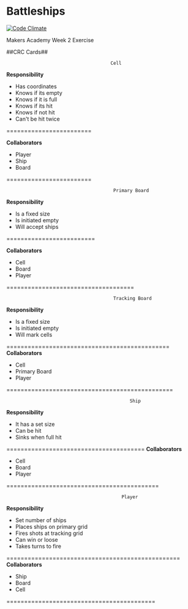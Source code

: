 Battleships
===========
[![Code Climate](https://codeclimate.com/github/ralake/Battleships/badges/gpa.svg)](https://codeclimate.com/github/ralake/Battleships)

Makers Academy Week 2 Exercise



##CRC Cards##

                                          Cell  

**Responsibility**                     
- Has coordinates                  
- Knows if its empty              
- Knows if it is full             
- Knows if its hit       
- Knows if not hit
- Can't be hit twice

========================

**Collaborators**
- Player
- Ship
- Board


========================


                                           Primary Board  

**Responsibility**        
- Is a fixed size       
- Is initiated empty   
- Will accept ships     

=========================

**Collaborators**
- Cell
- Board
- Player

====================================


                                           Tracking Board  
**Responsibility** 

- Is a fixed size 
- Is initiated empty 
- Will mark cells 

==============================================
**Collaborators**
- Cell
- Primary Board
- Player

===============================================

          
                                                 Ship  

**Responsibility**        
- It has a set size         
- Can be hit            
- Sinks when full hit    

=======================================
**Collaborators**
- Cell
- Board
- Player

===========================================

                                         
                                              Player  

**Responsibility**                  
- Set number of ships                
- Places ships on primary grid      
- Fires shots at tracking grid     
- Can win or loose                
- Takes turns to fire



=================================================
**Collaborators**
- Ship
- Board
- Cell


==========================================
